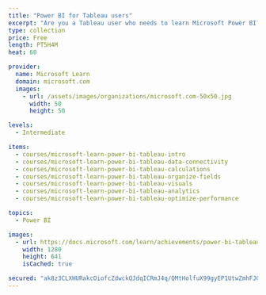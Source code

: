 ```yaml
---
title: "Power BI for Tableau users"
excerpt: "Are you a Tableau user who needs to learn Microsoft Power BI? This learning path enables you to leverage your existing Tableau skills to create power data-driven reports and dashboards in Power BI. You will learn to use the Microsoft Power BI desktop application and the Power BI service to connect to data, model and visualize data, and then share you findings. Finally, we provide guidance on how to produce and maintain optimized Power BI solutions."
type: collection
price: Free
length: PT5H4M
heat: 60

provider:
  name: Microsoft Learn
  domain: microsoft.com
  images:
    - url: /assets/images/organizations/microsoft.com-50x50.jpg
      width: 50
      height: 50

levels:
  - Intermediate

items:
  - courses/microsoft-learn-power-bi-tableau-intro
  - courses/microsoft-learn-power-bi-tableau-data-connectivity
  - courses/microsoft-learn-power-bi-tableau-calculations
  - courses/microsoft-learn-power-bi-tableau-organize-fields
  - courses/microsoft-learn-power-bi-tableau-visuals
  - courses/microsoft-learn-power-bi-tableau-analytics
  - courses/microsoft-learn-power-bi-tableau-optimize-performance

topics:
  - Power BI

images:
  - url: https://docs.microsoft.com/learn/achievements/power-bi-tableau-intro-social.png
    width: 1280
    height: 641
    isCached: true

secured: "ak8z3CLXHURakcOiofcZdwckQJdqICRmJ4q/QMtHolfuX99gyEP1UtwZmhFJGCDtOsUxWCCblZPT+NBnYKOL81InE8TKGtQQO20tOateOSUfjkAyRyVPGRppxN03cjjm/mwUbY944zeygSyxKOBRuSgeQyWxRLBTAsjasOcneLaK0dChn/ZpelfUZ0Q1cb1JXMWk3x6zlwgyq/oVMVqIeEHel1mpj4KN6+RHIBS4u/x3Gg4Xk46er2IlL40tkwSNb7SEjuXpo/OCLMOYYR/x82rD1pZjQS6IGyYoQo5XjnYk17xk6h6PbqhwHjSkG0sgu+Qu8nHvK1PfVAC9Ihk49sOlUwoXJMZ1AEsDBYMRJb8=;my4A9PhXGr/+bfgJBCNfGw=="
---
```



